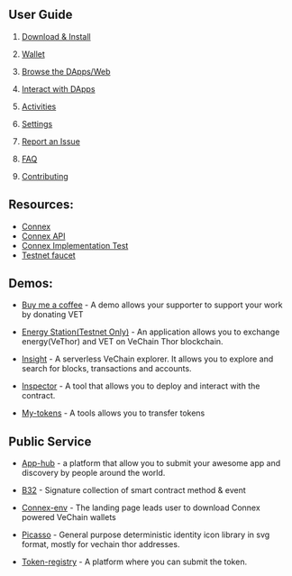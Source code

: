 ## User Guide
  1. [Download & Install](https://github.com/vechain/thor-sync.electron/wiki/Download-&-Install)

  1. [Wallet](https://github.com/vechain/thor-sync.electron/wiki/Wallet)
  
  1. [Browse the DApps/Web](https://github.com/vechain/thor-sync.electron/wiki/Browse-DApp&Web)

  1. [Interact with DApps](https://github.com/vechain/thor-sync.electron/wiki/Intereact-with-DApps)

  1. [Activities](https://github.com/vechain/thor-sync.electron/wiki/Activities)

  1. [Settings](https://github.com/vechain/thor-sync.electron/wiki/Settings)

  1. [Report an Issue](https://github.com/vechain/thor-sync.electron/wiki/Report-Issue)

  1. [FAQ](https://github.com/vechain/thor-sync.electron/wiki/FAQ)

  1. [Contributing](https://github.com/vechain/thor-sync.electron/wiki/Contributing)



## Resources:
- [Connex](https://github.com/vechain/connex)
- [Connex API](https://connex.vecha.in/#/)
- [Connex Implementation Test](https://connex-impl-test.vecha.in/)
- [Testnet faucet](https://faucet.vecha.in/)

## Demos:
- [Buy me a coffee](https://github.com/vechain/buy-me-a-coffee) - A demo allows your supporter to support your work by donating VET
  
- [Energy Station(Testnet Only)](https://energy.outofgas.io/) - An application allows you to exchange energy(VeThor) and VET on VeChain Thor blockchain.
  
- [Insight](https://insight.vecha.in/#/) - A serverless VeChain explorer. It allows you to explore and search for blocks, transactions and accounts.
  
- [Inspector](https://inspector.vecha.in/#/contracts) - A tool that allows you to deploy and interact with the contract.

- [My-tokens](https://tokens.vecha.in/) - A tools allows you to transfer tokens

## Public Service
- [App-hub](https://github.com/vechain/app-hub) - a platform that allow you to submit your awesome app and discovery by people around the world.
  
- [B32](https://github.com/vechain/b32) - Signature collection of smart contract method & event
  
- [Connex-env](https://github.com/vechain/connex-env) - The landing page leads user to download Connex powered VeChain wallets
  
- [Picasso](https://github.com/vechain/picasso#vanilla-js) - General purpose deterministic identity icon library in svg format, mostly for vechain thor addresses.
  
- [Token-registry](https://github.com/vechain/token-registry) - A platform where you can submit the token.


